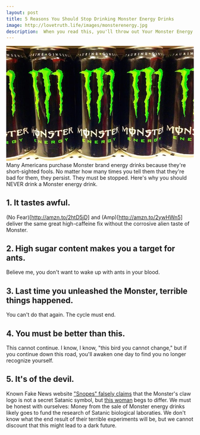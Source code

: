```yaml
---
layout: post
title: 5 Reasons You Should Stop Drinking Monster Energy Drinks
image: http://lovetruth.life/images/monsterenergy.jpg
description:  When you read this, you'll throw out Your Monster Energy Drinks immediately!
---
```

![](/images/monsterenergy.jpg)
Many Americans purchase Monster brand energy drinks because they're short-sighted fools.  No matter how many times you tell them that they're bad for them, they persist.  They must be stopped.  Here's why you should NEVER drink a Monster energy drink.

## 1. It tastes awful. 

(No Fear)[http://amzn.to/2htD5jD] and (Amp)[http://amzn.to/2ywHWn5] deliver the same great high-caffeine fix without the corrosive alien taste of Monster. 

## 2. High sugar content makes you a target for ants. 

Believe me, you don't want to wake up with ants in your blood. 

## 3. Last time you unleashed the Monster, terrible things happened. 

You can't do that again. The cycle must end. 

<script src="//z-na.amazon-adsystem.com/widgets/onejs?MarketPlace=US&adInstanceId=1c80b1da-338c-4501-93b3-b0551e033705"></script>

## 4. You must be better than this. 

This cannot continue.  I know, I know, "this bird you cannot change," but if you continue down this road, you'll awaken one day to find you no longer recognize yourself.

## 5. It's of the devil.

Known Fake News website ["Snopes" falsely claims](https://www.snopes.com/politics/business/monster666.asp) that the Monster's claw logo is not a secret Satanic symbol, but [this woman](https://youtu.be/bntfUA6TmLs) begs to differ.  We must be honest with ourselves:  Money from the sale of Monster energy drinks likely goes to fund the research of Satanic biological laboraties.  We don't know what the end result of their terrible experiments will be, but we cannot discount that this might lead to a dark future.
